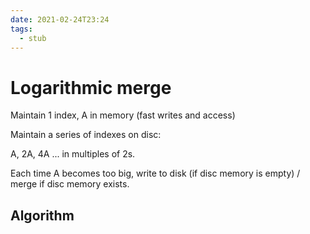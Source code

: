 ```yaml
---
date: 2021-02-24T23:24
tags: 
  - stub
---
```


# Logarithmic merge

Maintain 1 index, A in memory (fast writes and access)

Maintain a series of indexes on disc:

A, 2A, 4A ... in multiples of 2s.

Each time A becomes too big, write to disk (if disc memory is empty) / merge if disc memory exists.

## Algorithm
